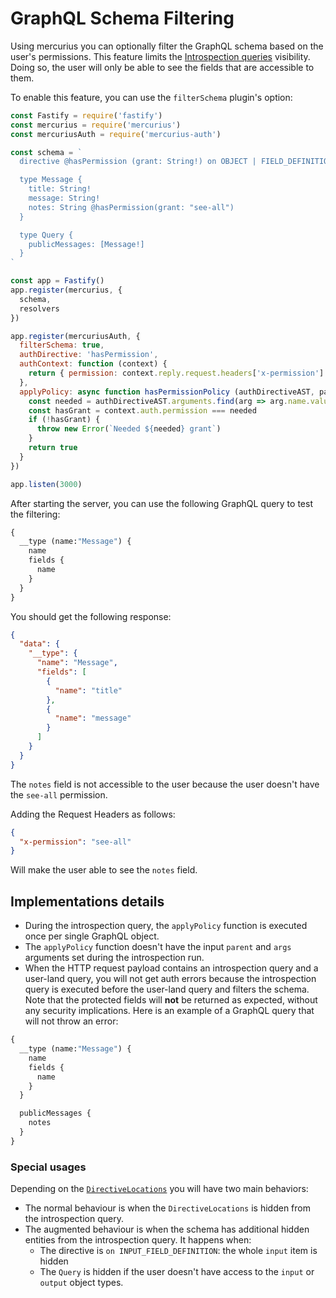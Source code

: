 # GraphQL Schema Filtering

Using mercurius you can optionally filter the GraphQL schema based on the user's permissions.
This feature limits the [Introspection queries](https://graphql.org/learn/introspection/) visibility.
Doing so, the user will only be able to see the fields that are accessible to them.

To enable this feature, you can use the `filterSchema` plugin's option:

```js
const Fastify = require('fastify')
const mercurius = require('mercurius')
const mercuriusAuth = require('mercurius-auth')

const schema = `
  directive @hasPermission (grant: String!) on OBJECT | FIELD_DEFINITION

  type Message {
    title: String!
    message: String!
    notes: String @hasPermission(grant: "see-all")
  }

  type Query {
    publicMessages: [Message!]
  }
`

const app = Fastify()
app.register(mercurius, {
  schema,
  resolvers
})

app.register(mercuriusAuth, {
  filterSchema: true,
  authDirective: 'hasPermission',
  authContext: function (context) {
    return { permission: context.reply.request.headers['x-permission'] }
  },
  applyPolicy: async function hasPermissionPolicy (authDirectiveAST, parent, args, context, info) {
    const needed = authDirectiveAST.arguments.find(arg => arg.name.value === 'grant').value.value
    const hasGrant = context.auth.permission === needed
    if (!hasGrant) {
      throw new Error(`Needed ${needed} grant`)
    }
    return true
  }
})

app.listen(3000)
```

After starting the server, you can use the following GraphQL query to test the filtering:

```graphql
{
  __type (name:"Message") {
    name
    fields {
      name
    }
  }
}
```

You should get the following response:

```json
{
  "data": {
    "__type": {
      "name": "Message",
      "fields": [
        {
          "name": "title"
        },
        {
          "name": "message"
        }
      ]
    }
  }
}
```

The `notes` field is not accessible to the user because the user doesn't have the `see-all` permission.

Adding the Request Headers as follows:

```json
{
  "x-permission": "see-all"
}
```

Will make the user able to see the `notes` field.

## Implementations details

- During the introspection query, the `applyPolicy` function is executed once per single GraphQL object.
- The `applyPolicy` function doesn't have the input `parent` and `args` arguments set during the introspection run.
- When the HTTP request payload contains an introspection query and a user-land query, you will not get auth errors because the introspection query is executed before the user-land query and filters the schema. Note that the protected fields will **not** be returned as expected, without any security implications. Here is an example of a GraphQL query that will not throw an error:

```graphql
{
  __type (name:"Message") {
    name
    fields {
      name
    }
  }

  publicMessages {
    notes
  }
}
```

### Special usages

Depending on the [`DirectiveLocations`](https://github.com/graphql/graphql-spec/blob/main/spec/Section%203%20--%20Type%20System.md#directives) you will have two main behaviors:

- The normal behaviour is when the `DirectiveLocations` is hidden from the introspection query.
- The augmented behaviour is when the schema has additional hidden entities from the introspection query. It happens when:
  - The directive is `on INPUT_FIELD_DEFINITION`: the whole `input` item is hidden
  - The `Query` is hidden if the user doesn't have access to the `input` or `output` object types.
